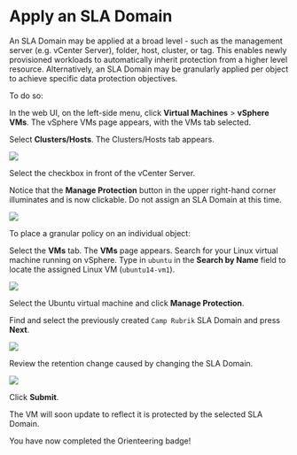 # Apply an SLA Domain

An SLA Domain may be applied at a broad level - such as the management server \(e.g. vCenter Server\), folder, host, cluster, or tag. This enables newly provisioned workloads to automatically inherit protection from a higher level resource. Alternatively, an SLA Domain may be granularly applied per object to achieve specific data protection objectives.

To do so:

In the web UI, on the left-side menu, click **Virtual Machines** &gt; **vSphere VMs**. The vSphere VMs page appears, with the VMs tab selected.

Select **Clusters/Hosts**. The Clusters/Hosts tab appears.

![](https://lh4.googleusercontent.com/4Y9vKp6xfICeO8yEu9dyl15GAUqnDvXYbxEC5V8KMgTQy8pcMP_XrbwW-mAScUbc9jSA9ZQyG9d8WKxi2rtuMCgsHlyblpplxl-JWmOn2Zi3kL0Z_-RlJPSI1BCb_lJk6Qd2Y-jH)

Select the checkbox in front of the vCenter Server.

Notice that the **Manage Protection** button in the upper right-hand corner illuminates and is now clickable. Do not assign an SLA Domain at this time.

![](https://lh5.googleusercontent.com/1oIEr_S00EnfMThpnmkvJqXA9fsdbmL6w-oCb7lGlTOiL5vs3l6QxOpUg39V-wz8iPCvjbpFwKR0FgX9ZiLY3-XXW_qmqfMUyDuHb_nd2-ElMor86RLUHewwn8wb4vU87bzYkcwm)

To place a granular policy on an individual object:

Select the **VMs** tab. The **VMs** page appears. Search for your Linux virtual machine running on vSphere. Type in `ubuntu` in the **Search by Name** field to locate the assigned Linux VM \(`ubuntu14-vm1`\).

![](https://lh6.googleusercontent.com/OVKmVWpu4nEBZEKrZIt7yMawI-gOnBUNYatIBXYYDFd1NAn-CsywDyPT1OXMq4XNfMAHLmadoCf21UtxgVnr0ZOm5R44JyLwTFh8IOXwcyIyXNQXpuBUP8mTNThmGsZ19djNX6ym)

Select the Ubuntu virtual machine and click **Manage Protection**.

Find and select the previously created `Camp Rubrik` SLA Domain and press **Next**.

![](https://lh6.googleusercontent.com/wXuOvTXm18Y8gmVyHI3HywhE9rMmyNZ-Q1QKd4jQlJ-pd5SQNExBmKbyCkKTpm-DQwUyQx_69VMSkFG6quwoGuEtIxS6RJiZsNdyFOBap_sivC5aCNnZIs8DHLjD2GlvzwUSJiSp)

Review the retention change caused by changing the SLA Domain.

![](https://lh6.googleusercontent.com/4D5t8an4lX-8d0EgxIBU67LPROPQgvsZaFnPdi0VY8pXTJUWMx_mDxxDbGvcHiCVBEhgf6Y5PQPKyO6W5IqT4UDMVDdep3mlz96_-r_nkrnlfEZWconE5263_Iu_sSY3FT68EEV8)

Click **Submit**.

The VM will soon update to reflect it is protected by the selected SLA Domain.

You have now completed the Orienteering badge!

